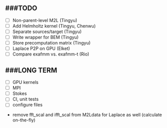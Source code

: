 ###TODO
-------------

- [ ] Non-parent-level M2L (Tingyu)
- [ ] Add Helmholtz kernel (Tingyu, Chenwu)
- [ ] Separate sources/target (Tingyu)
- [ ] Write wrapper for BEM (Tingyu)
- [ ] Store precomputation matrix (Tingyu)
- [ ] Laplace P2P on GPU (Elket)
- [ ] Compare exafmm vs. exafmm-t (Rio)

###LONG TERM
-------------
- [ ] GPU kernels
- [ ] MPI
- [ ] Stokes
- [ ] CI, unit tests
- [ ] configure files

- remove fft_scal and ifft_scal from M2Ldata for Laplace as well (calculate on-the-fly)
